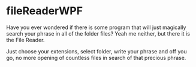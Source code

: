 # fileReaderWPF

Have you ever wondered if there is some program that will just magically search your phrase in all of the folder files? 
Yeah me neither, but there it is the File Reader.

Just choose your extensions, select folder, write your phrase and off you go, no more opening of countless files in search of that
precious phrase.
